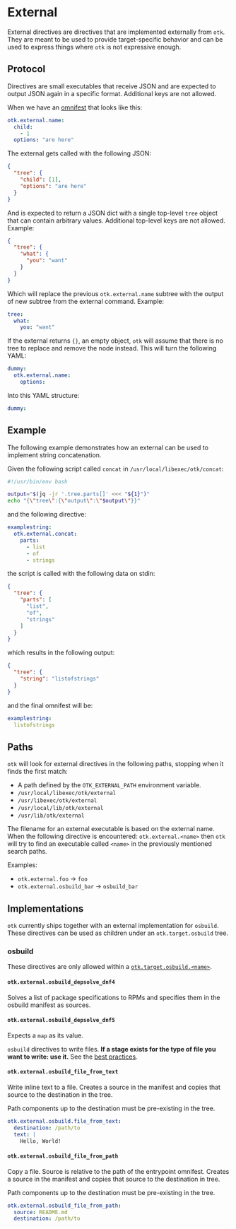 # External

External directives are directives that are implemented externally from `otk`.
They are meant to be used to provide target-specific behavior and can be used
to express things where `otk` is not expressive enough.

## Protocol

Directives are small executables that receive JSON and are expected to output
JSON again in a specific format. Additional keys are not allowed.

When we have an [omnifest](./index.md) that looks like this:

```yaml
otk.external.name:
  child:
    - 1
  options: "are here"
```

The external gets called with the following JSON:

```json
{
  "tree": {
    "child": [1],
    "options": "are here"
  }
}
```

And is expected to return a JSON dict with a single top-level `tree` object that can contain arbitrary values. Additional top-level keys are not allowed. Example:

```json
{
  "tree": {
    "what": {
      "you": "want"
    }
  }
}
```

Which will replace the previous `otk.external.name` subtree with the output of new subtree from the external command. Example:

```yaml
tree:
  what:
    you: "want"
```

If the external returns `{}`, an empty object, `otk` will assume that there is
no tree to replace and remove the node instead. This will turn the following
YAML:

```yaml
dummy:
  otk.external.name:
    options:
```

Into this YAML structure:

```yaml
dummy:
```

## Example

The following example demonstrates how an external can be used to implement string
concatenation.

Given the following script called `concat` in `/usr/local/libexec/otk/concat`:

```bash
#!/usr/bin/env bash

output="$(jq -jr '.tree.parts[]' <<< "${1}")"
echo "{\"tree\":{\"output\":\"$output\"}}"
```

and the following directive:

```yaml
examplestring:
  otk.external.concat:
    parts:
      - list
      - of
      - strings
```

the script is called with the following data on stdin:

```json
{
  "tree": {
    "parts": [
      "list",
      "of",
      "strings"
    ]
  }
}
```

which results in the following output:

```json
{
  "tree": {
    "string": "listofstrings"
  }
}
```

and the final omnifest will be:

```yaml
examplestring:
  listofstrings
```

## Paths

`otk` will look for external directives in the following paths, stopping when
it finds the first match:

- A path defined by the `OTK_EXTERNAL_PATH` environment variable.
- `/usr/local/libexec/otk/external`
- `/usr/libexec/otk/external`
- `/usr/local/lib/otk/external`
- `/usr/lib/otk/external`

The filename for an external executable is based on the external name. When the
following directive is encountered: `otk.external.<name>` then
`otk` will try to find an executable called `<name>` in the previously
mentioned search paths.

Examples:

- `otk.external.foo` -> `foo`
- `otk.external.osbuild_bar` -> `osbuild_bar`

## Implementations

`otk` currently ships together with an external implementation for `osbuild`.
These directives can be used as children under an `otk.target.osbuild` tree.

### osbuild

These directives are only allowed within a [`otk.target.osbuild.<name>`](./01-directive.md#otktargetconsumername).

#### `otk.external.osbuild_depsolve_dnf4`

Solves a list of package specifications to RPMs and specifies them in the
osbuild manifest as sources.

#### `otk.external.osbuild_depsolve_dnf5`

Expects a `map` as its value.

`osbuild` directives to write files. **If a stage exists for the type of file
you want to write: use it.** See the [best practices](../04-best-practices.md).

#### `otk.external.osbuild_file_from_text`

Write inline text to a file. Creates a source in the manifest and copies that
source to the destination in the tree.

Path components up to the destination must be pre-existing in the tree.

```yaml
otk.external.osbuild.file_from_text:
  destination: /path/to
  text: |
    Hello, World!
```

#### `otk.external.osbuild_file_from_path`

Copy a file. Source is relative to the path of the entrypoint omnifest. Creates
a source in the manifest and copies that source to the destination in tree.

Path components up to the destination must be pre-existing in the tree.

```yaml
otk.external.osbuild_file_from_path:
  source: README.md
  destination: /path/to
```
